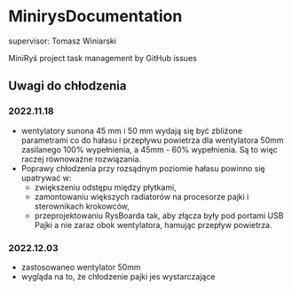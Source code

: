 # MinirysDocumentation

supervisor: Tomasz Winiarski

MiniRyś project task management by GitHub issues

## Uwagi do chłodzenia

### 2022.11.18 
- wentylatory sunona 45 mm i 50 mm wydają się być zbliżone parametrami co do hałasu i przepływu powietrza dla wentylatora 50mm zasilanego 100% wypełnienia, a 45mm - 60% wypełnienia. Są to więc raczej równoważne rozwiązania.
- Poprawy chłodzenia przy rozsądnym poziomie hałasu powinno się upatrywać w: 
  - zwiększeniu odstępu między płytkami, 
  - zamontowaniu większych radiatorów na procesorze pajki i sterownikach krokowców,
  - przeprojektowaniu RysBoarda tak, aby złącza były pod portami USB Pajki a nie zaraz obok wentylatora, hamując przepływ powietrza.
  
### 2022.12.03
- zastosowaneo wentylator 50mm
- wygląda na to, że chłodzenie pajki jes wystarczające
